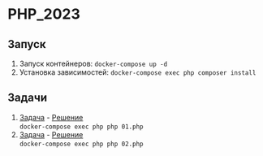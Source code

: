 # PHP_2023

## Запуск
1. Запуск контейнеров: `docker-compose up -d`
1. Установка зависимостей: `docker-compose exec php composer install`

## Задачи
1. [Задача](https://leetcode.com/problems/intersection-of-two-linked-lists/) - 
    [Решение]()  
   `docker-compose exec php php 01.php`
1. [Задача](https://leetcode.com/problems/fraction-to-recurring-decimal/) -
   [Решение]()  
   `docker-compose exec php php 02.php`
